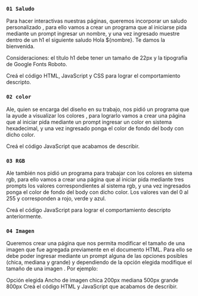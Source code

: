 
### `01 Saludo`
Para hacer interactivas nuestras páginas, queremos incorporar un saludo personalizado , para ello vamos a crear un programa que al iniciarse pida mediante un prompt ingresar un nombre, y una vez ingresado muestre dentro de un h1 el siguiente saludo Hola ${nombre}. Te damos la bienvenida.

Consideraciones:
el título h1 debe tener un tamaño de 22px y la tipografía de Google Fonts Roboto.

Creá el código HTML, JavaScript y CSS para lograr el comportamiento descripto.

### `02 color`

Ale, quien se encarga del diseño en su trabajo, nos pidió un programa que la ayude a visualizar los colores , para lograrlo vamos a crear una página que al iniciar pida mediante un prompt ingresar un color en sistema hexadecimal, y una vez ingresado ponga el color de fondo del body con dicho color.

Creá el código JavaScript que acabamos de describir.

### `03 RGB`

Ale también nos pidió un programa para trabajar con los colores en sistema rgb, para ello vamos a crear una página que al iniciar pida mediante tres prompts los valores correspondientes al sistema rgb, y una vez ingresados ponga el color de fondo del body con dicho color. Los valores van del 0 al 255 y corresponden a rojo, verde y azul.

Creá el código JavaScript para lograr el comportamiento descripto anteriormente.

### `04 Imagen `
Queremos crear una página que nos permita modificar el tamaño de una imagen que fue agregada previamente en el documento HTML. Para ello se debe poder ingresar mediante un prompt alguna de las opciones posibles (chica, mediana y grande) y dependiendo de la opción elegida modifique el tamaño de una imagen . Por ejemplo:

Opción elegida	Ancho de imagen
chica	200px
mediana	500px
grande	800px
Creá el código HTML y JavaScript que acabamos de describir.
